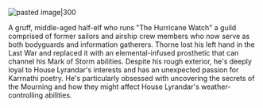 ![pasted image|300](https://i.imgur.com/l7gjNsp.png)

A gruff, middle-aged half-elf who runs "The Hurricane Watch" a guild comprised of former sailors and airship crew members who now serve as both bodyguards and information gatherers. Thorne lost his left hand in the Last War and replaced it with an elemental-infused prosthetic that can channel his Mark of Storm abilities. Despite his rough exterior, he's deeply loyal to House Lyrandar's interests and has an unexpected passion for Karrnathi poetry. He's particularly obsessed with uncovering the secrets of the Mourning and how they might affect House Lyrandar's weather-controlling abilities.
